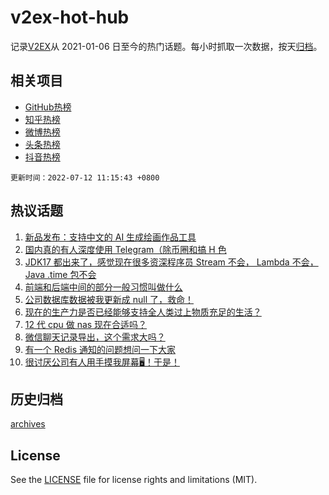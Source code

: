 # v2ex-hot-hub

 记录[V2EX](https://www.v2ex.com/)从 2021-01-06 日至今的热门话题。每小时抓取一次数据，按天[归档](archives)。
 
 ## 相关项目

- [GitHub热榜](https://github.com/lonnyzhang423/github-hot-hub)
- [知乎热榜](https://github.com/lonnyzhang423/zhihu-hot-hub)
- [微博热榜](https://github.com/lonnyzhang423/weibo-hot-hub)
- [头条热榜](https://github.com/lonnyzhang423/toutiao-hot-hub)
- [抖音热榜](https://github.com/lonnyzhang423/douyin-hot-hub)


 `更新时间：2022-07-12 11:15:43 +0800`

## 热议话题

1. [新品发布：支持中文的 AI 生成绘画作品工具](https://www.v2ex.com/t/865457)
1. [国内真的有人深度使用 Telegram（除币圈和搞 H 色](https://www.v2ex.com/t/865378)
1. [JDK17 都出来了，感觉现在很多资深程序员 Stream 不会， Lambda 不会， Java .time 包不会](https://www.v2ex.com/t/865425)
1. [前端和后端中间的部分一般习惯叫做什么](https://www.v2ex.com/t/865407)
1. [公司数据库数据被我更新成 null 了，救命！](https://www.v2ex.com/t/865464)
1. [现在的生产力是否已经能够支持全人类过上物质充足的生活？](https://www.v2ex.com/t/865415)
1. [12 代 cpu 做 nas 现在合适吗？](https://www.v2ex.com/t/865467)
1. [微信聊天记录导出，这个需求大吗？](https://www.v2ex.com/t/865510)
1. [有一个 Redis 通知的问题想问一下大家](https://www.v2ex.com/t/865511)
1. [很讨厌公司有人用手摸我屏幕🖥！于是！](https://www.v2ex.com/t/865410)

## 历史归档

[archives](archives)

## License

See the [LICENSE](LICENSE) file for license rights and limitations (MIT).
